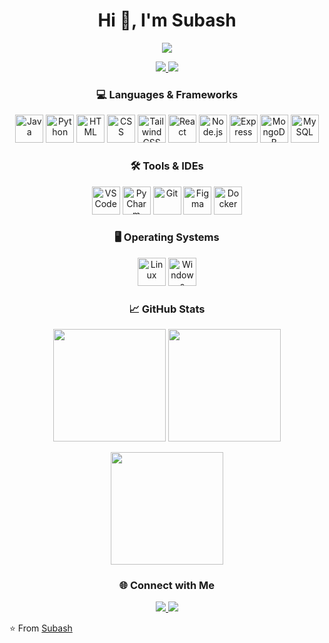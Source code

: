 <h1 align="center">Hi 👋, I'm Subash</h1>

<p align="center">
  <img src="https://readme-typing-svg.herokuapp.com?size=22&center=true&vCenter=true&width=500&lines=Full+Stack+Developer" />
</p>

<p align="center">
  <a href="https://www.linkedin.com/in/subash365/" target="_blank">
    <img src="https://img.shields.io/badge/LinkedIn-Connect-blue?logo=linkedin&logoColor=white&style=for-the-badge"/>
  </a>
  <a href="mailto:subashprasanna66@gmail.com">
    <img src="https://img.shields.io/badge/Email-Contact-c14438?logo=gmail&logoColor=white&style=for-the-badge"/>
  </a>
</p>


<h3 align="center">💻 Languages & Frameworks</h3>
<p align="center">
  <img src="https://cdn.jsdelivr.net/gh/devicons/devicon/icons/java/java-original.svg" height="45" alt="Java"/>
  <img src="https://cdn.jsdelivr.net/gh/devicons/devicon/icons/python/python-original.svg" height="45" alt="Python"/>
  <img src="https://cdn.jsdelivr.net/gh/devicons/devicon/icons/html5/html5-original.svg" height="45" alt="HTML"/>
  <img src="https://cdn.jsdelivr.net/gh/devicons/devicon/icons/css3/css3-original.svg" height="45" alt="CSS"/>
  <img src="https://cdn.jsdelivr.net/gh/devicons/devicon/icons/tailwindcss/tailwindcss-plain.svg" height="45" alt="Tailwind CSS"/>
  <img src="https://cdn.jsdelivr.net/gh/devicons/devicon/icons/react/react-original.svg" height="45" alt="React"/>
  <img src="https://cdn.jsdelivr.net/gh/devicons/devicon/icons/nodejs/nodejs-original.svg" height="45" alt="Node.js"/>
  <img src="https://cdn.jsdelivr.net/gh/devicons/devicon/icons/express/express-original.svg" height="45" alt="Express"/>
  <img src="https://cdn.jsdelivr.net/gh/devicons/devicon/icons/mongodb/mongodb-original.svg" height="45" alt="MongoDB"/>
  <img src="https://cdn.jsdelivr.net/gh/devicons/devicon/icons/mysql/mysql-original.svg" height="45" alt="MySQL"/>
</p>

<h3 align="center">🛠️ Tools & IDEs</h3>
<p align="center">
  <img src="https://cdn.jsdelivr.net/gh/devicons/devicon/icons/vscode/vscode-original.svg" height="45" alt="VS Code"/>
  <img src="https://cdn.jsdelivr.net/gh/devicons/devicon/icons/pycharm/pycharm-original.svg" height="45" alt="PyCharm"/>
  <img src="https://cdn.jsdelivr.net/gh/devicons/devicon/icons/git/git-original.svg" height="45" alt="Git"/>
  <img src="https://cdn.jsdelivr.net/gh/devicons/devicon/icons/figma/figma-original.svg" height="45" alt="Figma"/>
  <img src="https://cdn.jsdelivr.net/gh/devicons/devicon/icons/docker/docker-original.svg" height="45" alt="Docker"/>
</p>

<h3 align="center">🖥️ Operating Systems</h3>
<p align="center">
  <img src="https://cdn.jsdelivr.net/gh/devicons/devicon/icons/linux/linux-original.svg" height="45" alt="Linux"/>
  <img src="https://cdn.jsdelivr.net/gh/devicons/devicon/icons/windows8/windows8-original.svg" height="45" alt="Windows"/>
</p>

<h3 align="center">📈 GitHub Stats</h3>
<p align="center">
  <img src="https://github-readme-stats.vercel.app/api?username=subash3650&show_icons=true&theme=radical&hide_border=true&border_radius=12" height="180"/>
  <img src="https://github-readme-stats.vercel.app/api/top-langs/?username=subash3650&layout=compact&theme=radical&hide_border=true&border_radius=12" height="180"/>
</p>

<p align="center">
  <img src="https://github-readme-streak-stats.herokuapp.com?user=subash3650&theme=radical&hide_border=true&border_radius=12" height="180"/>
</p>

<h3 align="center">🌐 Connect with Me</h3>
<p align="center">
  <a href="https://www.linkedin.com/in/subash365/" target="_blank">
    <img src="https://img.shields.io/badge/-LinkedIn-blue?logo=linkedin&logoColor=white&style=for-the-badge"/>
  </a>
  <a href="mailto:subashprasanna66@gmail.com">
    <img src="https://img.shields.io/badge/-Email-c14438?logo=gmail&logoColor=white&style=for-the-badge"/>
  </a>
</p>

⭐️ From [Subash](https://github.com/subash3650)
